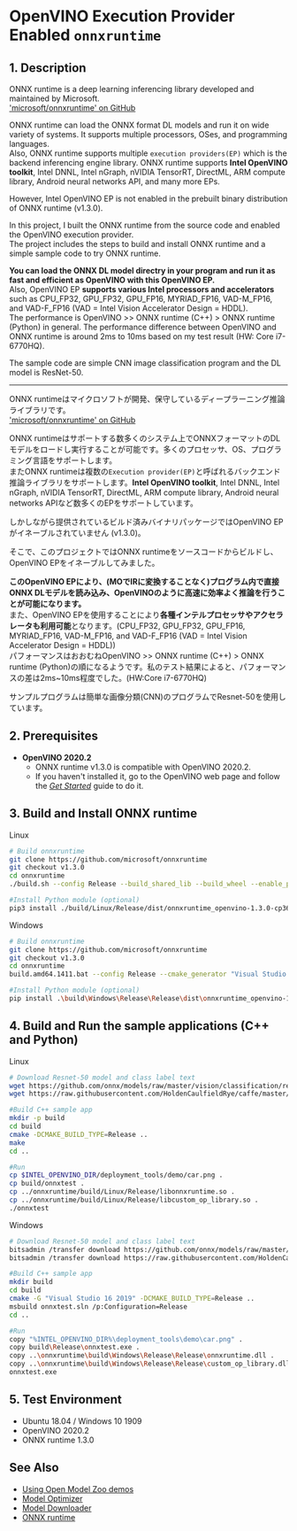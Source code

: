 # OpenVINO Execution Provider Enabled `onnxruntime`

## 1. Description
ONNX runtime is a deep learning inferencing library developed and maintained by Microsoft.  
<a href=https://github.com/microsoft/onnxruntime>'microsoft/onnxruntime' on GitHub</a>  

ONNX runtime can load the ONNX format DL models and run it on wide variety of systems. It supports multiple processors, OSes, and programming languages.  
Also, ONNX runtime supports multiple `execution providers(EP)` which is the backend inferencing engine library. ONNX runtime supports **Intel OpenVINO toolkit**, Intel DNNL, Intel nGraph, nVIDIA TensorRT, DirectML, ARM compute library, Android neural networks API, and many more EPs.  

However, Intel OpenVINO EP is not enabled in the prebuilt binary distribution of ONNX runtime (v1.3.0).  

In this project, I built the ONNX runtime from the source code and enabled the OpenVINO execution provider.  
The project includes the steps to build and install ONNX runtime and a simple sample code to try ONNX runtime.  

**You can load the ONNX DL model directry in your program and run it as fast and efficient as OpenVINO with this OpenVINO EP.**  
Also, OpenVINO EP **supports various Intel processors and accelerators** such as CPU_FP32, GPU_FP32, GPU_FP16, MYRIAD_FP16, VAD-M_FP16, and VAD-F_FP16 (VAD = Intel Vision Accelerator Design = HDDL).  
The performance is OpenVINO >> ONNX runtime (C++) > ONNX runtime (Python) in general. The performance difference between OpenVINO and ONNX runtime is around 2ms to 10ms based on my test result (HW: Core i7-6770HQ).  

The sample code are simple CNN image classification program and the DL model is ResNet-50.  

----

ONNX runtimeはマイクロソフトが開発、保守しているディープラーニング推論ライブラリです。  
<a href=https://github.com/microsoft/onnxruntime>'microsoft/onnxruntime' on GitHub</a>  

ONNX runtimeはサポートする数多くのシステム上でONNXフォーマットのDLモデルをロードし実行することが可能です。多くのプロセッサ、OS、プログラミング言語をサポートします。  
またONNX runtimeは複数の`Execution provider(EP)`と呼ばれるバックエンド推論ライブラリをサポートします。**Intel OpenVINO toolkit**, Intel DNNL, Intel nGraph, nVIDIA TensorRT, DirectML, ARM compute library, Android neural networks APIなど数多くのEPをサポートしています。  

しかしながら提供されているビルド済みバイナリパッケージではOpenVINO EPがイネーブルされていません (v1.3.0)。

そこで、このプロジェクトではONNX runtimeをソースコードからビルドし、OpenVINO EPをイネーブルしてみました。  

**このOpenVINO EPにより、(MOでIRに変換することなく)プログラム内で直接ONNX DLモデルを読み込み、OpenVINOのように高速に効率よく推論を行うことが可能になります。**  
また、OpenVINO EPを使用することにより**各種インテルプロセッサやアクセラレータも利用可能**となります。(CPU_FP32, GPU_FP32, GPU_FP16, MYRIAD_FP16, VAD-M_FP16, and VAD-F_FP16 (VAD = Intel Vision Accelerator Design = HDDL))  
パフォーマンスはおおむねOpenVINO >> ONNX runtime (C++) > ONNX runtime (Python)の順になるようです。私のテスト結果によると、パフォーマンスの差は2ms~10ms程度でした。(HW:Core i7-6770HQ)  

サンプルプログラムは簡単な画像分類(CNN)のプログラムでResnet-50を使用しています。


## 2. Prerequisites
- **OpenVINO 2020.2**
  - ONNX runtime v1.3.0 is compatible with OpenVINO 2020.2.  
  - If you haven't installed it, go to the OpenVINO web page and follow the [*Get Started*](https://software.intel.com/en-us/openvino-toolkit/documentation/get-started) guide to do it.  


## 3. Build and Install ONNX runtime

Linux
```sh
# Build onnxruntime
git clone https://github.com/microsoft/onnxruntime
git checkout v1.3.0
cd onnxruntime
./build.sh --config Release --build_shared_lib --build_wheel --enable_pybind --use_openvino CPU_FP32 --skip_tests

#Install Python module (optional)
pip3 install ./build/Linux/Release/dist/onnxruntime_openvino-1.3.0-cp36-cp36m-linux_x86_64.whl
```

Windows
```sh
# Build onnxruntime
git clone https://github.com/microsoft/onnxruntime
git checkout v1.3.0
cd onnxruntime
build.amd64.1411.bat --config Release --cmake_generator "Visual Studio 16 2019" --build_shared_lib --build_wheel --enable_pybind --use_openvino CPU_FP32 --skip_tests

#Install Python module (optional)
pip install .\build\Windows\Release\Release\dist\onnxruntime_openvino-1.3.0-cp36-cp36m-win_amd64.whl
```

## 4. Build and Run the sample applications (C++ and Python)

Linux
```sh
# Download Resnet-50 model and class label text
wget https://github.com/onnx/models/raw/master/vision/classification/resnet/model/resnet50-v1-7.onnx
wget https://raw.githubusercontent.com/HoldenCaulfieldRye/caffe/master/data/ilsvrc12/synset_words.txt

#Build C++ sample app
mkdir -p build
cd build
cmake -DCMAKE_BUILD_TYPE=Release ..
make
cd ..

#Run
cp $INTEL_OPENVINO_DIR/deployment_tools/demo/car.png .
cp build/onnxtest .
cp ../onnxruntime/build/Linux/Release/libonnxruntime.so .
cp ../onnxruntime/build/Linux/Release/libcustom_op_library.so .
./onnxtest
```

Windows
```sh
# Download Resnet-50 model and class label text
bitsadmin /transfer download https://github.com/onnx/models/raw/master/vision/classification/resnet/model/resnet50-v1-7.onnx %CD%\resnet50-v1-7.onnx
bitsadmin /transfer download https://raw.githubusercontent.com/HoldenCaulfieldRye/caffe/master/data/ilsvrc12/synset_words.txt %CD%\synset_words.txt

#Build C++ sample app
mkdir build
cd build
cmake -G "Visual Studio 16 2019" -DCMAKE_BUILD_TYPE=Release ..
msbuild onnxtest.sln /p:Configuration=Release
cd ..

#Run
copy "%INTEL_OPENVINO_DIR%\deployment_tools\demo\car.png" .
copy build\Release\onnxtest.exe .
copy ..\onnxruntime\build\Windows\Release\Release\onnxruntime.dll .
copy ..\onnxruntime\build\Windows\Release\Release\custom_op_library.dll .
onnxtest.exe
```

## 5. Test Environment
- Ubuntu 18.04 / Windows 10 1909  
- OpenVINO 2020.2  
- ONNX runtime 1.3.0  

## See Also  
* [Using Open Model Zoo demos](../../README.md)  
* [Model Optimizer](https://docs.openvinotoolkit.org/latest/_docs_MO_DG_Deep_Learning_Model_Optimizer_DevGuide.html)  
* [Model Downloader](../../../tools/downloader/README.md)  
* [ONNX runtime](https://github.com/microsoft/onnxruntime)
